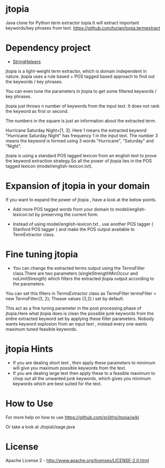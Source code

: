 jtopia
======

Java clone for Python term extractor topia.It will extract important keywords/key phrases from text.
https://github.com/turian/topia.termextract

Dependency project
==================

* [StringHelpers](https://github.com/srijiths/StringHelpers)

jtopia is a light-weight term extractor, which is domain independent in nature.
jtopia uses a rule based + POS tagged based approach to find out the keywords / key phrases.

You can even tune the parameters in jtopia to get some filtered keywords / key phrases.

jtopia just throws n number of keywords from the input text. It does not rank the keyword as first or second.

The numbers in the square is just an information about the extracted term. 

Hurricane Saturday Night=[1, 3]. Here 1 means the extracted keyword "Hurricane Saturday Night" has frequency 1 in the input text. 
The number 3 means the keyword is formed using 3 words "Hurricane", "Saturday" and "Night".

jtopia is using a standard POS tagged lexicon from an english text to prove the keyword extraction strategy.So all the power of jtopia lies in the POS tagged lexicon (model/english-lexicon.txt). 

Expansion of jtopia in your domain
==================================

If you want to expand the power of jtopia , have a look at the below points.

* Add more POS tagged words from your domain to model/english-lexicon.txt by preserving the current form. 

* Instead of using model/english-lexicon.txt , use another POS tagger ( Stanford POS tagger ) and make the POS output available to TermExtractor class.

Fine tuning jtopia
==================

* You can change the extracted terms output using the TermsFilter class.There are two parameters (singleStrengthMinOccur and noLimitStrength) which filters the extracted jtopia output according to the parameters. 

You can set this filters in TermsExtractor class as TermsFilter termsFilter = new TermsFilter(3, 2);
Thease values (3,2) i set by default.

This act as a fine tuning parameter in the post processing phase of jtopia.Here what jtopia does is clean the possible junk keywords from the entire extracted keyword set by applying these filter parameters.
Nobody wants keyword explosion from an input text , instead every one wants maximum tuned feasible keywords. 

jtopia Hints
============
 
* If you are dealing short text , then apply these parameters to minimum will give you maximum possible keywords from the text.
* If you are dealing large text then apply these to a feasible maximum to chop out all the unwanted junk keywords, which gives you minimum keywords which are best suited for the text.

How to Use
==========
For more help on how to use 
https://github.com/srijiths/jtopia/wiki

Or take a look at JtopiaUsage.java

License
=======
Apache License 2 - http://www.apache.org/licenses/LICENSE-2.0.html